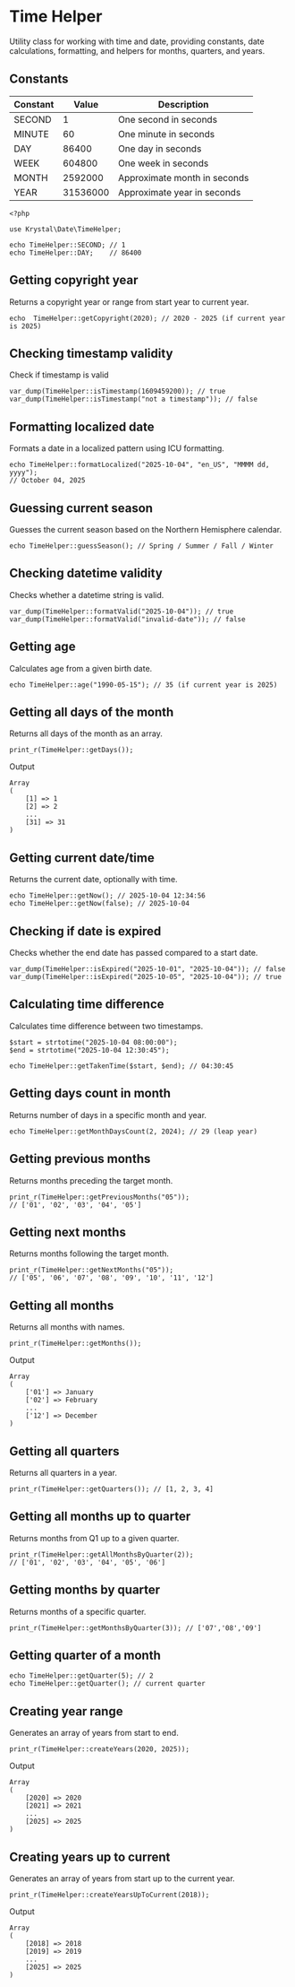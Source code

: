 Time Helper
=====

Utility class for working with time and date, providing constants, date calculations, formatting, and helpers for months, quarters, and years.

## Constants

| Constant | Value   | Description                 |
|----------|--------|-----------------------------|
| SECOND   | 1      | One second in seconds       |
| MINUTE   | 60     | One minute in seconds       |
| DAY      | 86400  | One day in seconds          |
| WEEK     | 604800 | One week in seconds         |
| MONTH    | 2592000| Approximate month in seconds|
| YEAR     | 31536000| Approximate year in seconds|

    <?php
    
    use Krystal\Date\TimeHelper;
    
    echo TimeHelper::SECOND; // 1
    echo TimeHelper::DAY;    // 86400


## Getting copyright year

Returns a copyright year or range from start year to current year.

    echo  TimeHelper::getCopyright(2020); // 2020 - 2025 (if current year is 2025)

## Checking timestamp validity

Check if timestamp is valid

    var_dump(TimeHelper::isTimestamp(1609459200)); // true
    var_dump(TimeHelper::isTimestamp("not a timestamp")); // false

## Formatting localized date

Formats a date in a localized pattern using ICU formatting.

    echo TimeHelper::formatLocalized("2025-10-04", "en_US", "MMMM dd, yyyy");
    // October 04, 2025

## Guessing current season

Guesses the current season based on the Northern Hemisphere calendar.

    echo TimeHelper::guessSeason(); // Spring / Summer / Fall / Winter

## Checking datetime validity

Checks whether a datetime string is valid.

    var_dump(TimeHelper::formatValid("2025-10-04")); // true
    var_dump(TimeHelper::formatValid("invalid-date")); // false

## Getting age

Calculates age from a given birth date.

    echo TimeHelper::age("1990-05-15"); // 35 (if current year is 2025)

## Getting all days of the month

Returns all days of the month as an array.

    print_r(TimeHelper::getDays());

Output

    Array
    (
        [1] => 1
        [2] => 2
        ...
        [31] => 31
    )

## Getting current date/time

Returns the current date, optionally with time.

    echo TimeHelper::getNow(); // 2025-10-04 12:34:56
    echo TimeHelper::getNow(false); // 2025-10-04


## Checking if date is expired

Checks whether the end date has passed compared to a start date.

    var_dump(TimeHelper::isExpired("2025-10-01", "2025-10-04")); // false
    var_dump(TimeHelper::isExpired("2025-10-05", "2025-10-04")); // true

## Calculating time difference

Calculates time difference between two timestamps.

    $start = strtotime("2025-10-04 08:00:00");
    $end = strtotime("2025-10-04 12:30:45");
    
    echo TimeHelper::getTakenTime($start, $end); // 04:30:45

## Getting days count in month

Returns number of days in a specific month and year.

    echo TimeHelper::getMonthDaysCount(2, 2024); // 29 (leap year)

## Getting previous months

Returns months preceding the target month.

    print_r(TimeHelper::getPreviousMonths("05"));
    // ['01', '02', '03', '04', '05']


## Getting next months

Returns months following the target month.

    print_r(TimeHelper::getNextMonths("05"));
    // ['05', '06', '07', '08', '09', '10', '11', '12']

## Getting all months

Returns all months with names.

    print_r(TimeHelper::getMonths());

Output

    Array
    (
        ['01'] => January
        ['02'] => February
        ...
        ['12'] => December
    )

## Getting all quarters

Returns all quarters in a year.

    print_r(TimeHelper::getQuarters()); // [1, 2, 3, 4]

## Getting all months up to quarter

Returns months from Q1 up to a given quarter.

    print_r(TimeHelper::getAllMonthsByQuarter(2));
    // ['01', '02', '03', '04', '05', '06']


## Getting months by quarter

Returns months of a specific quarter.

    print_r(TimeHelper::getMonthsByQuarter(3)); // ['07','08','09']


## Getting quarter of a month

    echo TimeHelper::getQuarter(5); // 2
    echo TimeHelper::getQuarter(); // current quarter

## Creating year range

Generates an array of years from start to end.

    print_r(TimeHelper::createYears(2020, 2025));

Output

    Array
    (
        [2020] => 2020
        [2021] => 2021
        ...
        [2025] => 2025
    )

## Creating years up to current

Generates an array of years from start up to the current year.

    print_r(TimeHelper::createYearsUpToCurrent(2018));

Output

    Array
    (
        [2018] => 2018
        [2019] => 2019
        ...
        [2025] => 2025
    )

